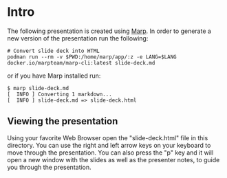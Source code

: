 # Intro

The following presentation is created using [Marp](https://marp.app/#get-started). In order to generate a new version of the presentation run the following:

```
# Convert slide deck into HTML
podman run --rm -v $PWD:/home/marp/app/:z -e LANG=$LANG docker.io/marpteam/marp-cli:latest slide-deck.md
```

or if you have Marp installed run:

```
$ marp slide-deck.md
[  INFO ] Converting 1 markdown...
[  INFO ] slide-deck.md => slide-deck.html
```

## Viewing the presentation

Using your favorite Web Browser open the "slide-deck.html" file in this directory. You can use the right and left arrow keys on your keyboard to move through the presentation. You can also press the "p" key and it will open a new window with the slides as well as the presenter notes, to guide you through the presentation.